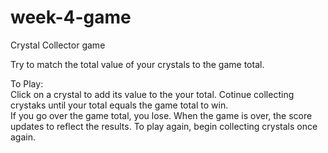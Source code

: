 # week-4-game
Crystal Collector game

Try to match the total value of your crystals to the game total.

To Play:  
Click on a crystal to add its value to the your total. 
Cotinue collecting crystaks until your total equals the game total to win.  
If you go over the game total, you lose.
When the game is over, the score updates to reflect the results.
To play again, begin collecting crystals once again.

